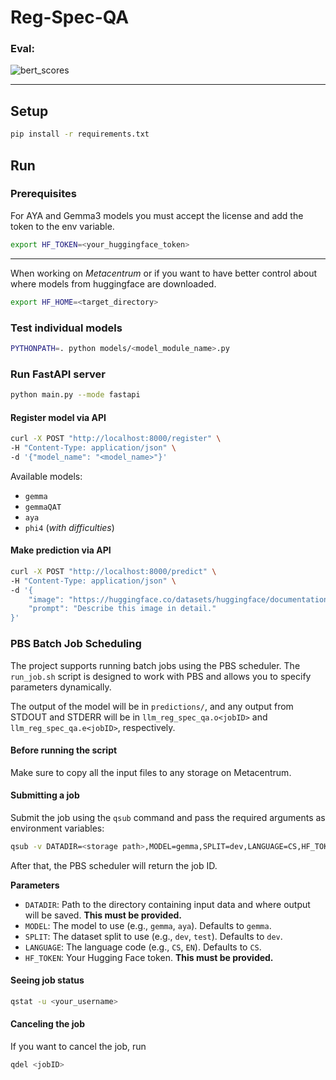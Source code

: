 # Reg-Spec-QA

### Eval:
![bert_scores](data/predictions/eval_results/Bert_Scores_first.svg)

***

## Setup

```bash
pip install -r requirements.txt
```

## Run

### Prerequisites
For AYA and Gemma3 models you must accept the license and add the token to the env variable.

```bash
export HF_TOKEN=<your_huggingface_token>
```
***
When working on *Metacentrum* or if you want to have better control about where models from huggingface are downloaded.

```bash
export HF_HOME=<target_directory>
```

### Test individual models

```bash
PYTHONPATH=. python models/<model_module_name>.py
```

### Run FastAPI server

```bash
python main.py --mode fastapi
```

#### Register model via API

```bash
curl -X POST "http://localhost:8000/register" \
-H "Content-Type: application/json" \
-d '{"model_name": "<model_name>"}'
```
Available models:
- `gemma`
- `gemmaQAT`
- `aya`
- `phi4` (*with difficulties*)

#### Make prediction via API

```bash
curl -X POST "http://localhost:8000/predict" \
-H "Content-Type: application/json" \
-d '{
    "image": "https://huggingface.co/datasets/huggingface/documentation-images/resolve/main/bee.jpg",
    "prompt": "Describe this image in detail."
}'
```

### PBS Batch Job Scheduling
The project supports running batch jobs using the PBS scheduler. The `run_job.sh` script is designed to work with PBS and allows you to specify parameters dynamically.

The output of the model will be in `predictions/`, and any output from STDOUT and STDERR will be in `llm_reg_spec_qa.o<jobID>` and `llm_reg_spec_qa.e<jobID>`, respectively.

#### Before running the script
Make sure to copy all the input files to any storage on Metacentrum.

#### Submitting a job
Submit the job using the `qsub` command and pass the required arguments as environment variables:

```bash
qsub -v DATADIR=<storage path>,MODEL=gemma,SPLIT=dev,LANGUAGE=CS,HF_TOKEN=<your_huggingface_token> run_job.sh
```
After that, the PBS scheduler will return the job ID.

**Parameters**
- `DATADIR`: Path to the directory containing input data and where output will be saved. **This must be provided.**
- `MODEL`: The model to use (e.g., `gemma`, `aya`). Defaults to `gemma`.
- `SPLIT`: The dataset split to use (e.g., `dev`, `test`). Defaults to `dev`.
- `LANGUAGE`: The language code (e.g., `CS`, `EN`). Defaults to `CS`.
- `HF_TOKEN`: Your Hugging Face token. **This must be provided.**

#### Seeing job status
```bash
qstat -u <your_username>
```

#### Canceling the job
If you want to cancel the job, run
```bash
qdel <jobID>
```






